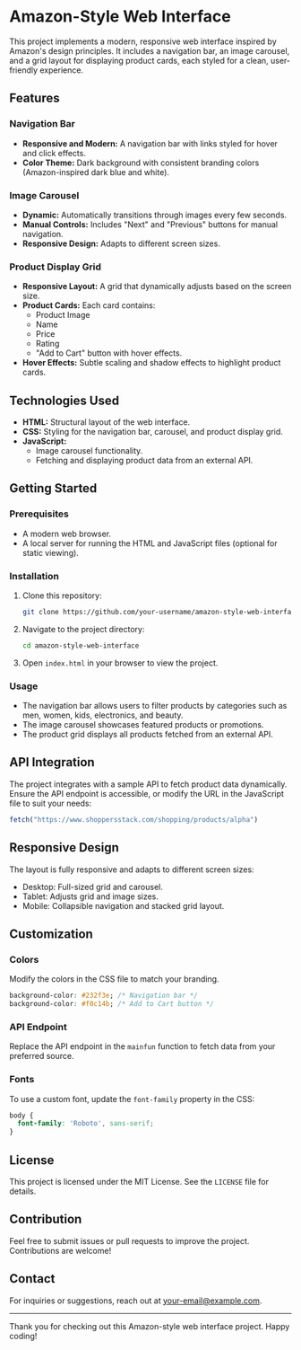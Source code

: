 # Amazon-Style Web Interface

This project implements a modern, responsive web interface inspired by Amazon's design principles. It includes a navigation bar, an image carousel, and a grid layout for displaying product cards, each styled for a clean, user-friendly experience.

## Features

### Navigation Bar
- **Responsive and Modern:** A navigation bar with links styled for hover and click effects.
- **Color Theme:** Dark background with consistent branding colors (Amazon-inspired dark blue and white).

### Image Carousel
- **Dynamic:** Automatically transitions through images every few seconds.
- **Manual Controls:** Includes "Next" and "Previous" buttons for manual navigation.
- **Responsive Design:** Adapts to different screen sizes.

### Product Display Grid
- **Responsive Layout:** A grid that dynamically adjusts based on the screen size.
- **Product Cards:** Each card contains:
  - Product Image
  - Name
  - Price
  - Rating
  - "Add to Cart" button with hover effects.
- **Hover Effects:** Subtle scaling and shadow effects to highlight product cards.

## Technologies Used
- **HTML:** Structural layout of the web interface.
- **CSS:** Styling for the navigation bar, carousel, and product display grid.
- **JavaScript:**
  - Image carousel functionality.
  - Fetching and displaying product data from an external API.

## Getting Started

### Prerequisites
- A modern web browser.
- A local server for running the HTML and JavaScript files (optional for static viewing).

### Installation
1. Clone this repository:
   ```bash
   git clone https://github.com/your-username/amazon-style-web-interface.git
   ```
2. Navigate to the project directory:
   ```bash
   cd amazon-style-web-interface
   ```
3. Open `index.html` in your browser to view the project.

### Usage
- The navigation bar allows users to filter products by categories such as men, women, kids, electronics, and beauty.
- The image carousel showcases featured products or promotions.
- The product grid displays all products fetched from an external API.

## API Integration
The project integrates with a sample API to fetch product data dynamically. Ensure the API endpoint is accessible, or modify the URL in the JavaScript file to suit your needs:
```javascript
fetch("https://www.shoppersstack.com/shopping/products/alpha")
```

## Responsive Design
The layout is fully responsive and adapts to different screen sizes:
- Desktop: Full-sized grid and carousel.
- Tablet: Adjusts grid and image sizes.
- Mobile: Collapsible navigation and stacked grid layout.

## Customization
### Colors
Modify the colors in the CSS file to match your branding.
```css
background-color: #232f3e; /* Navigation bar */
background-color: #f0c14b; /* Add to Cart button */
```

### API Endpoint
Replace the API endpoint in the `mainfun` function to fetch data from your preferred source.

### Fonts
To use a custom font, update the `font-family` property in the CSS:
```css
body {
  font-family: 'Roboto', sans-serif;
}
```

## License
This project is licensed under the MIT License. See the `LICENSE` file for details.

## Contribution
Feel free to submit issues or pull requests to improve the project. Contributions are welcome!

## Contact
For inquiries or suggestions, reach out at [your-email@example.com](mailto:your-email@example.com).

---

Thank you for checking out this Amazon-style web interface project. Happy coding!

